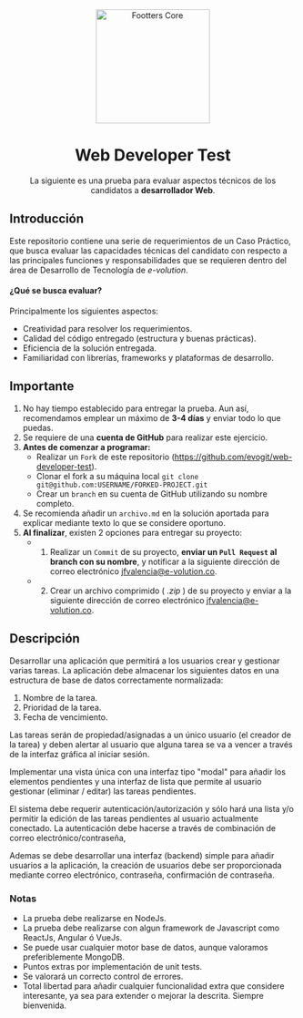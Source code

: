 
<div align="center">
	<div>
		<img width="200" src="http://e-volution.co/wp-content/uploads/2017/09/evolution-desktop.png" alt="Footters Core">
	</div>
    <h1 width="200">Web Developer Test</h1>
	<p>La siguiente es una prueba para evaluar aspectos técnicos de los candidatos a  <b>desarrollador Web</b>.</p>
</div>

## Introducción
Este repositorio contiene una serie de requerimientos de un Caso Práctico, que busca evaluar las capacidades técnicas del candidato con respecto a las principales funciones y responsabilidades que se requieren dentro del área de Desarrollo de Tecnología de _e-volution_.

#### ¿Qué se busca evaluar?
Principalmente los siguientes aspectos:
* Creatividad para resolver los requerimientos.
* Calidad del código entregado (estructura y buenas prácticas).
* Eficiencia de la solución entregada.
* Familiaridad con librerías, frameworks y plataformas de desarrollo.

## Importante
1. No hay tiempo establecido para entregar la prueba. Aun así, recomendamos emplear un máximo de **3-4 días** y enviar todo lo que puedas.
2. Se requiere de una **cuenta de GitHub** para realizar este ejercicio.
3. **Antes de comenzar a programar:**
    * Realizar un `Fork` de este repositorio (https://github.com/evogit/web-developer-test).
    * Clonar el fork a su máquina local  `git clone git@github.com:USERNAME/FORKED-PROJECT.git`
    * Crear un `branch` en su cuenta de GitHub utilizando su nombre completo.
4. Se recomienda añadir un `archivo.md` en la solución aportada para explicar mediante texto lo que se considere oportuno.
5. **Al finalizar**, existen 2 opciones para entregar su proyecto:
    * 1) Realizar un `Commit` de su proyecto, **enviar un `Pull Request` al branch con su nombre**, y notificar a la siguiente dirección de correo electrónico  [jfvalencia@e-volution.co](mailto:jfvalencia@e-volution.co).
    * 2) Crear un archivo comprimido ( _.zip_ ) de su proyecto y enviar a la siguiente dirección de correo electrónico  [jfvalencia@e-volution.co](mailto:jfvalencia@e-volution.co).

## Descripción
Desarrollar una aplicación que permitirá a los usuarios crear y gestionar varias tareas.
La aplicación debe almacenar los  siguientes datos en una estructura de base de datos
correctamente normalizada:

1. Nombre de la tarea.
2. Prioridad de la tarea.
3. Fecha de vencimiento.

Las tareas serán de propiedad/asignadas a un único usuario (el creador de la tarea) y deben alertar
al usuario que alguna tarea se va a vencer a través de la interfaz gráfica al iniciar sesión.

Implementar una vista única con una interfaz tipo "modal" para añadir los elementos pendientes y
una interfaz de lista que permite al usuario gestionar (eliminar / editar) las tareas pendientes.

El sistema debe requerir autenticación/autorización y sólo hará una lista y/o permitir la edición de las tareas
pendientes al usuario actualmente conectado.
La autenticación debe hacerse a través de combinación de correo electrónico/contraseña,

Ademas se debe desarrollar una interfaz (backend) simple para añadir usuarios a la aplicación, la creación de usuarios
debe ser proporcionada mediante correo electrónico, contraseña, confirmación de contraseña.

### Notas
* La prueba debe realizarse en NodeJs.
* La prueba debe realizarse con algun framework de Javascript como ReactJs, Angular ó VueJs.
* Se puede usar cualquier motor base de datos, aunque valoramos preferiblemente MongoDB.
* Puntos extras por implementación de unit tests.
* Se valorará un correcto control de errores.
* Total libertad para añadir cualquier funcionalidad extra que considere interesante, ya sea para extender o mejorar la descrita. Siempre bienvenida.
